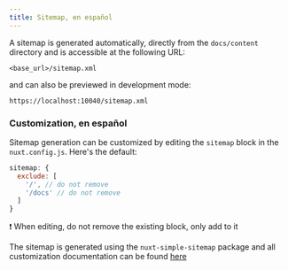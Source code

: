 ```yaml
---
title: Sitemap, en español
---
```


A sitemap is generated automatically, directly from the `docs/content` directory and is accessible at the following URL:

```
<base_url>/sitemap.xml
```

and can also be previewed in development mode:

```
https://localhost:10040/sitemap.xml
```

### Customization, en español

Sitemap generation can be customized by editing the `sitemap` block in the `nuxt.config.js`. Here's the default:

```js
sitemap: {
  exclude: [
    '/', // do not remove
    '/docs' // do not remove
  ]
}
```

❗️ When editing, do not remove the existing block, only add to it

The sitemap is generated using the `nuxt-simple-sitemap` package and all customization documentation can be found [here](https://nuxtseo.com/sitemap/getting-started/installation)
